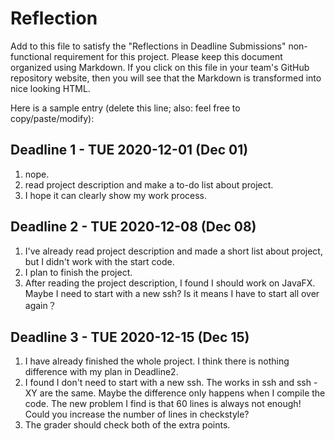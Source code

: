 # Reflection

Add to this file to satisfy the "Reflections in Deadline Submissions" non-functional
requirement for this project. Please keep this document organized using Markdown. If you
click on this file in your team's GitHub repository website, then you will see
that the Markdown is transformed into nice looking HTML.

Here is a sample entry (delete this line; also: feel free to copy/paste/modify):

## Deadline 1 - TUE 2020-12-01 (Dec 01)

1. nope.
2. read project description and make a to-do list about project.
3. I hope it can clearly show my work process.

## Deadline 2 - TUE 2020-12-08 (Dec 08)

1. I've already read project description and made a short list about project, but I didn't work with the start code.
2. I plan to finish the project.
3. After reading the project description, I found I should work on JavaFX. Maybe I need to start with a new ssh? Is it means I have to start all over again？

## Deadline 3 - TUE 2020-12-15 (Dec 15)
1. I have already finished the whole project. I think there is nothing difference with my plan in Deadline2.
2. I found I don't need to start with a new ssh. The works in ssh and ssh -XY are the same. Maybe the difference only happens when I compile the code. The new problem I find is that 60 lines is always not enough! Could you increase the number of lines in checkstyle?
3. The grader should check both of the extra points.